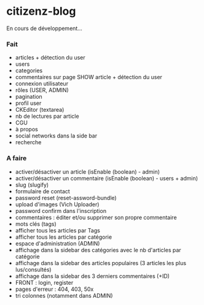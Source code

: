 # citizenz-blog
En cours de développement...

### Fait
- articles + détection du user
- users
- categories
- commentaires sur page SHOW article + détection du user
- connexion utilisateur
- rôles (USER, ADMIN)
- pagination
- profil user
- CKEditor (textarea)
- nb de lectures par article
- CGU
- à propos
- social networks dans la side bar
- recherche

### A faire
- activer/désactiver un article (isEnable (boolean) - admin)
- activer/désactiver un commentaire (isEnable (boolean) - users + admin)
- slug (slugify)
- formulaire de contact
- password reset (reset-assword-bundle)
- upload d'images (Vich Uploader)
- password confirm dans l'inscription
- commentaires : éditer et/ou supprimer son propre commentaire
- mots clés (tags)
- afficher tous les articles par Tags
- afficher tous les articles par catégorie
- espace d'administration (ADMIN)
- affichage dans la sidebar des catégories avec le nb d'articles par catégorie
- affichage dans la sidebar des articles populaires (3 articles les plus lus/consultés)
- affichage dans la sidebar des 3 derniers commentaires (+ID)
- FRONT : login, register
- pages d'erreur : 404, 403, 50x
- tri colonnes (notamment dans ADMIN)